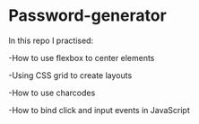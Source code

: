 # Password-generator

In this repo I practised:

-How to use flexbox to center elements

-Using CSS grid to create layouts

-How to use charcodes

-How to bind click and input events in JavaScript
